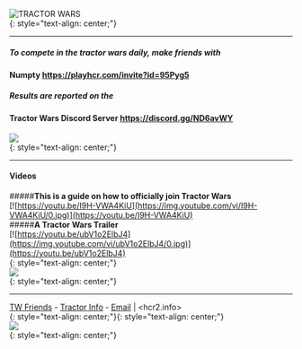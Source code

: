  ![TRACTOR WARS](https://media.discordapp.net/attachments/783423393797767189/817763628857688124/TW-logo5.png?width=559&height=559)  
 {: style="text-align: center;"}
 
***

##### **To compete in the tractor wars daily, make friends with**  
#### Numpty https://playhcr.com/invite?id=95Pyg5   
##### **Results are reported on the**    
#### Tractor Wars Discord Server https://discord.gg/ND6avWY   
[![](https://media.discordapp.net/attachments/716010700656607312/837037633422098542/Presentation1.gif)](https://sketchfab.com/3d-models/hcr2-tractor-de8ebfc9e3704da5bf60a2c242584e80)  
{: style="text-align: center;"}  

***
#### Videos
#####**This is a guide on how to officially join Tractor Wars**  
[![https://youtu.be/I9H-VWA4KiU](https://img.youtube.com/vi/I9H-VWA4KiU/0.jpg)](https://youtu.be/I9H-VWA4KiU)  
#####**A Tractor Wars Trailer**  
[![https://youtu.be/ubV1o2ElbJ4](https://img.youtube.com/vi/ubV1o2ElbJ4/0.jpg)](https://youtu.be/ubV1o2ElbJ4)  
{: style="text-align: center;"}  
 ![](https://cdn.discordapp.com/attachments/813824578077196338/815238695656489020/bundleimage_tractor.png)  
 {: style="text-align: center;"}  
***

 [TW Friends](http://TWfriends.hcr2.info) - [Tractor Info](http://tractor.hcr2.info) - [Email](mailto:dadahcr2@gmail.com) | <hcr2.info>    
{: style="text-align: center;"}{: style="text-align: center;"}  
![](https://media.discordapp.net/attachments/806343355264401478/841864986590576660/2A8C00CC-70A7-4510-8847-09C3360CA512.png?width=100&height=100)  
{: style="text-align: center;"}  
